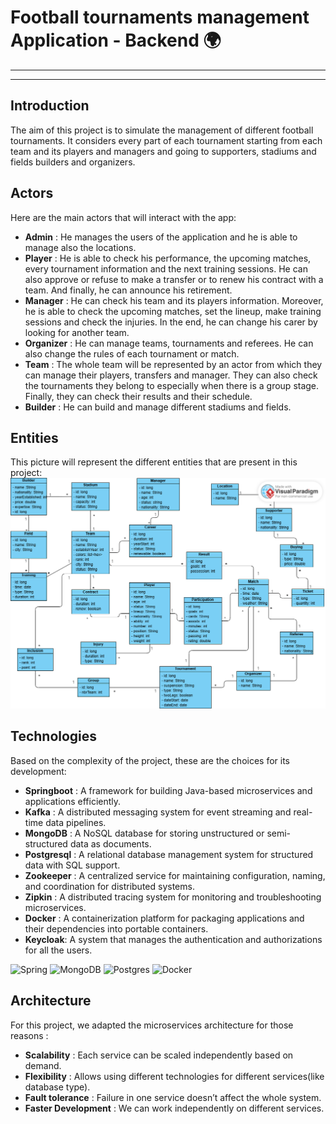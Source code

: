 # Football tournaments management Application - Backend 🌍
-----------------------------------------------------------
-----------------------------------------------------------

## Introduction
The aim of this project is to simulate the management of different football tournaments. It considers every part of each tournament starting from each team and its players and managers and going to supporters, stadiums and fields builders and organizers.

## Actors
Here are the main actors that will interact with the app:
- **Admin** : He manages the users of the application and he is able to manage also the locations.
- **Player** : He is able to check his performance, the upcoming matches, every tournament information and the next training sessions. He can also approve or refuse to make a transfer or to renew his contract with a team. And finally, he can announce his retirement.
- **Manager** : He can check his team and its players information. Moreover, he is able to check the upcoming matches, set the lineup, make training sessions and check the injuries. In the end, he can change his carer by looking for another team.
- **Organizer** : He can manage teams, tournaments and referees. He can also change the rules of each tournament or match.
- **Team** : The whole team will be represented by an actor from which they can manage their players, transfers and manager. They can also check the tournaments they belong to especially when there is a group stage. Finally, they can check their results and their schedule.
- **Builder** : He can build and manage different stadiums and fields.

## Entities
This picture will represent the different entities that are present in this project:
![Alt Text](Untitled.png)

## Technologies
Based on the complexity of the project, these are the choices for its development:
- **Springboot** : A framework for building Java-based microservices and applications efficiently.
- **Kafka** : A distributed messaging system for event streaming and real-time data pipelines.
- **MongoDB** : A NoSQL database for storing unstructured or semi-structured data as documents.
- **Postgresql** : A relational database management system for structured data with SQL support.
- **Zookeeper** : A centralized service for maintaining configuration, naming, and coordination for distributed systems.
- **Zipkin** : A distributed tracing system for monitoring and troubleshooting microservices.
- **Docker** : A containerization platform for packaging applications and their dependencies into portable containers.
- **Keycloak**: A system that manages the authentication and authorizations for all the users.

![Spring](https://img.shields.io/badge/spring-%236DB33F.svg?style=for-the-badge&logo=spring&logoColor=white) ![MongoDB](https://img.shields.io/badge/MongoDB-%234ea94b.svg?style=for-the-badge&logo=mongodb&logoColor=white) ![Postgres](https://img.shields.io/badge/postgres-%23316192.svg?style=for-the-badge&logo=postgresql&logoColor=white) ![Docker](https://img.shields.io/badge/docker-%230db7ed.svg?style=for-the-badge&logo=docker&logoColor=white)

## Architecture 
For this project, we adapted the microservices architecture for those reasons :
- **Scalability** : Each service can be scaled independently based on demand.
- **Flexibility** : Allows using different technologies for different services(like database type).
- **Fault tolerance** : Failure in one service doesn’t affect the whole system.
- **Faster Development** : We can work independently on different services.



